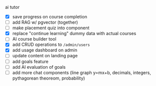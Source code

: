 ai tutor

- [x] save progress on course completion
- [ ] add RAG w/ pgvector (together)
- [ ] make placement quiz into component
- [x] replace "continue learning" dummy data with actual courses
- [ ] AI course builder tool
- [x] add CRUD operations to `/admin/users`
- [x] add usage dashboard on admin
- [ ] update content on landing page
- [ ] add goals feature
- [ ] add AI evaluation of goals
- [ ] add more chat components (line graph y=mx+b, decimals, integers, pythagorean theoreom, probability)
